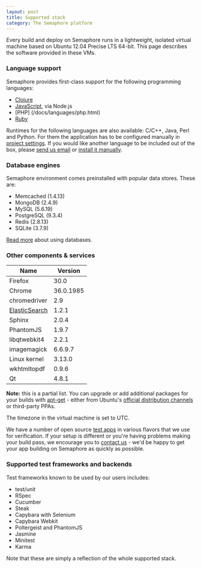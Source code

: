 ```yaml
---
layout: post
title: Supported stack
category: The Semaphore platform
---
```


Every build and deploy on Semaphore runs in a lightweight, isolated virtual machine based on Ubuntu 12.04 Precise LTS 64-bit. This page describes the software provided in these VMs.

### Language support

Semaphore provides first-class support for the following programming languages:

- [Clojure](/docs/languages/clojure.html)
- [JavaScript](/docs/languages/javascript.html), via Node.js
- [PHP] (/docs/languages/php.html)
- [Ruby](/docs/languages/ruby.html)

Runtimes for the following languages are also available: C/C++, Java, Perl and Python.
For them the application has to be configured manually in [project settings](/docs/customizing-build-commands.html).
If you would like another language to be included out of the box, please [send us email](mailto:semaphore@renderedtext.com) or [install it manually](/docs/how-to-install-dependency.html).

### Database engines

Semaphore environment comes preinstalled with popular data stores. These are:

* Memcached (1.4.13)
* MongoDB (2.4.9)
* MySQL (5.6.19)
* PostgreSQL (9.3.4)
* Redis (2.8.13)
* SQLite (3.7.9)

[Read more](/docs/database-access.html) about using databases.

### Other components & services

<table class="table table-striped">
  <thead>
    <tr>
      <th>Name</th>
      <th>Version</th>
    </tr>
  </thead>
  <tbody>
    <tr>
      <td>Firefox</td>
      <td>30.0</td>
    </tr>
    <tr>
      <td>Chrome</td>
      <td>36.0.1985</td>
    </tr>
    <tr>
      <td>chromedriver</td>
      <td>2.9</td>
    </tr>
    <tr>
      <td><a href="/docs/elasticsearch.html">ElasticSearch</a></td>
      <td>1.2.1</td>
    </tr>
    <tr>
      <td>Sphinx</td>
      <td>2.0.4</td>
    </tr>
    <tr>
      <td>PhantomJS</td>
      <td>1.9.7</td>
    </tr>
    <tr>
      <td>libqtwebkit4</td>
      <td>2.2.1</td>
    </tr>
    <tr>
      <td>imagemagick</td>
      <td>6.6.9.7</td>
    </tr>
    <tr>
      <td>Linux kernel</td>
      <td>3.13.0</td>
    </tr>
    <tr>
      <td>wkhtmltopdf</td>
      <td>0.9.6</td>
    </tr>
    <tr>
      <td>Qt</td>
      <td>4.8.1</td>
    </tr>
  </tbody>
</table>

__Note:__ this is a partial list. You can upgrade or add additional packages for your builds with [apt-get](/docs/how-to-install-dependency.html) - either from Ubuntu's [official distribution channels](http://packages.ubuntu.com) or third-party PPAs.

The timezone in the virtual machine is set to UTC.

We have a number of open source [test apps](/docs/test-apps.html) in various flavors that we use for verification. If your setup is different or you're having problems making your build pass, we encourage you to [contact us](mailto:semaphore@renderedtext.com) - we'd be happy to get your app building on Semaphore as quickly as possible.

### Supported test frameworks and backends

Test frameworks known to be used by our users includes:

* test/unit
* RSpec
* Cucumber
* Steak
* Capybara with Selenium
* Capybara Webkit
* Poltergeist and PhantomJS
* Jasmine
* Minitest
* Karma

Note that these are simply a reflection of the whole supported stack.
